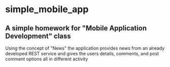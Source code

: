 # simple_mobile_app
A simple homework for "Mobile Application Development" class
---
Using the concept of "News" the application provides news from an already developed REST service and gives the users details, comments, and post comment options all in different activity
